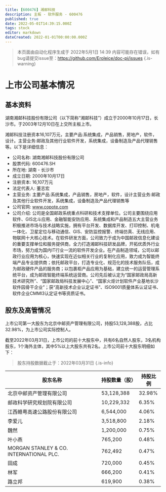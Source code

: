 ```yaml
---
title: [600476] 湘邮科技
description: 主板 - 软件服务 - 600476
published: true
date: 2022-05-01T14:39:15.000Z
tags: stock
editor: markdown
dateCreated: 2022-01-01T00:00:00.000Z
---
```


> 本页面由自动化程序生成于 2022年5月1日 14:39
> 内容可能存在错误，如有bug请提交issue至：https://github.com/Eroleice/doc-pi/issues
{.is-warning}

# 上市公司基本情况

## 基本资料

湖南湘邮科技股份有限公司（以下简称“湘邮科技”）成立于2000年10月17日，长沙市。于2003年12月10日在上交所主板上市。

湘邮科技注册资本16,107万元，主要产品:系统集成，产品销售，房地产，软件，设计。主营业务:邮政及其他行业软件开发，系统集成，设备制造及产品代理销售等。以下是详细信息：

- 公司名称: 湖南湘邮科技股份有限公司
- 股票代码: 600476.SH
- 所在地: 湖南 - 长沙市
- 成立日期: 2000年10月17日
- 注册资本: 16,107万元
- 法定代表人: 董志宏
- 主营业务: 主要产品:系统集成，产品销售，房地产，软件，设计主营业务:邮政及其他行业软件开发，系统集成，设备制造及产品代理销售等
- 公司官网: www.copote.com
- 公司介绍: 公司是全国邮政系统重点科研和技术支撑单位。公司主要围绕应用软件、GIS北斗应用、金融智能安防应用、系统集成和产品制造五大主营业务积极推进市场与技术战略实施，拥有平台开发、数据库开发、打印控制、机电一体化、卫星定位与移动通信、GIS、安防监控报警、终端仿真、无线应用、物联网十大核心技术。在软件研发方面，公司致力于成为中国邮政信息化建设的重要支撑单位和服务提供商，全力打造湘邮科技研发品牌，开拓优质外行业市场，努力成为国内IT行业一流的软件开发企业。在产品制造领域，公司以邮政行业应用为核心，快速实现在近似相关行业的复制化应用，致力成为智能终端产品专业提供商；依托邮政平台，打造专业化、规范化的技术服务队伍，成为邮政硬件产品的服务商；以包裹柜产品应用为基础，建立统一的运营管理系统平台，成为邮政智能终端系统运营商。公司先后被认定为“国家邮政局高新技术研究所”、“国家邮政局科技发展中心”、“国家火炬计划软件产业基地长沙软件园骨干企业”；获“高新技术企业认定证书”、ISO9001质量体系认证证书、软件企业CMMI3认定证书等资质证书。


## 股东及高管情况

上市公司第一大股东为北京中邮资产管理有限公司，持股53,128,388股，占比32.98%，为上市公司实际控制人。

截至2022年03月31日，上市公司的前十大股东中，共有6名自然人股东，3名机构股东，1个海外主体，其中5%以上大股东共有2名。上市公司前十大股东明细如下：

> 股东持股数据截止于：2022年03月31日
{.is-info}

| 股东名称 | 持股数量（股） | 持股比例 |
| --- | --- | --- |
| 北京中邮资产管理有限公司 | 53,128,388 | 32.98% |
| 邮政科学研究规划院有限公司 | 10,229,332 | 6.35% |
| 江西赣粤高速公路股份有限公司 | 6,544,000 | 4.06% |
| 李爱儿 | 3,518,800 | 2.18% |
| 魏然 | 1,200,000 | 0.75% |
| 叶小燕 | 765,200 | 0.48% |
| MORGAN STANLEY & CO. INTERNATIONAL PLC. | 762,492 | 0.47% |
| 田成 | 720,000 | 0.45% |
| 林军 | 666,200 | 0.41% |
| 路立邦 | 619,900 | 0.38% |




